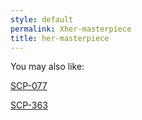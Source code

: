 ```yaml
---
style: default
permalink: Xher-masterpiece
title: her-masterpiece
---
```

You may also like:

[SCP-077](http://scp-wiki.net/scp-077)

[SCP-363](http://scp-wiki.net/scp-363)
